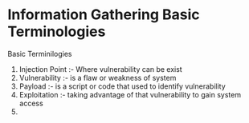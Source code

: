 # Information Gathering  Basic Terminologies

Basic Terminilogies

1. Injection Point :- Where vulnerability can be exist
2. Vulnerability :- is a flaw or weakness of system
3. Payload :- is a script or code that used to identify vulnerability
4. Exploitation :- taking advantage of that vulnerability to gain system access
5. 
